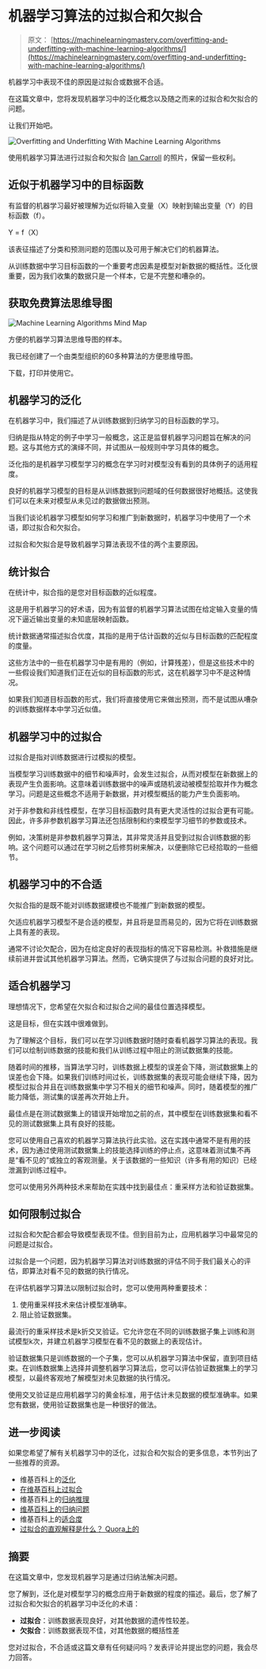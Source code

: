 # 机器学习算法的过拟合和欠拟合

> 原文： [https://machinelearningmastery.com/overfitting-and-underfitting-with-machine-learning-algorithms/](https://machinelearningmastery.com/overfitting-and-underfitting-with-machine-learning-algorithms/)

机器学习中表现不佳的原因是过拟合或数据不合适。

在这篇文章中，您将发现机器学习中的泛化概念以及随之而来的过拟合和欠拟合的问题。

让我们开始吧。

![Overfitting and Underfitting With Machine Learning Algorithms](img/43775ef011665c4c6739d4399389477a.jpg)

使用机器学习算法进行过拟合和欠拟合
[Ian Carroll](https://www.flickr.com/photos/iancarroll/5058330466/) 的照片，保留一些权利。

## 近似于机器学习中的目标函数

有监督的机器学习最好被理解为近似将输入变量（X）映射到输出变量（Y）的目标函数（f）。

Y = f（X）

该表征描述了分类和预测问题的范围以及可用于解决它们的机器算法。

从训练数据中学习目标函数的一个重要考虑因素是模型对新数据的概括性。泛化很重要，因为我们收集的数据只是一个样本，它是不完整和嘈杂的。

## 获取免费算法思维导图

![Machine Learning Algorithms Mind Map](img/2ce1275c2a1cac30a9f4eea6edd42d61.jpg)

方便的机器学习算法思维导图的样本。

我已经创建了一个由类型组织的60多种算法的方便思维导图。

下载，打印并使用它。

## 机器学习的泛化

在机器学习中，我们描述了从训练数据到归纳学习的目标函数的学习。

归纳是指从特定的例子中学习一般概念，这正是监督机器学习问题旨在解决的问题。这与其他方式的演绎不同，并试图从一般规则中学习具体的概念。

泛化指的是机器学习模型学习的概念在学习时对模型没有看到的具体例子的适用程度。

良好的机器学习模型的目标是从训练数据到问题域的任何数据很好地概括。这使我们可以在未来对模型从未见过的数据做出预测。

当我们谈论机器学习模型如何学习和推广到新数据时，机器学习中使用了一个术语，即过拟合和欠拟合。

过拟合和欠拟合是导致机器学习算法表现不佳的两个主要原因。

## 统计拟合

在统计中，拟合指的是您对目标函数的近似程度。

这是用于机器学习的好术语，因为有监督的机器学习算法试图在给定输入变量的情况下逼近输出变量的未知底层映射函数。

统计数据通常描述拟合优度，其指的是用于估计函数的近似与目标函数的匹配程度的度量。

这些方法中的一些在机器学习中是有用的（例如，计算残差），但是这些技术中的一些假设我们知道我们正在近似的目标函数的形式，这在机器学习中不是这种情况。

如果我们知道目标函数的形式，我们将直接使用它来做出预测，而不是试图从嘈杂的训练数据样本中学习近似值。

## 机器学习中的过拟合

过拟合是指对训练数据进行过模拟的模型。

当模型学习训练数据中的细节和噪声时，会发生过拟合，从而对模型在新数据上的表现产生负面影响。这意味着训练数据中的噪声或随机波动被模型拾取并作为概念学习。问题是这些概念不适用于新数据，并对模型概括的能力产生负面影响。

对于非参数和非线性模型，在学习目标函数时具有更大灵活性的过拟合更有可能。因此，许多非参数机器学习算法还包括限制和约束模型学习细节的参数或技术。

例如，决策树是非参数机器学习算法，其非常灵活并且受到过拟合训练数据的影响。这个问题可以通过在学习树之后修剪树来解决，以便删除它已经拾取的一些细节。

## 机器学习中的不合适

欠拟合指的是既不能对训练数据建模也不能推广到新数据的模型。

欠适应机器学习模型不是合适的模型，并且将是显而易见的，因为它将在训练数据上具有差的表现。

通常不讨论欠配合，因为在给定良好的表现指标的情况下容易检测。补救措施是继续前进并尝试其他机器学习算法。然而，它确实提供了与过拟合问题的良好对比。

## 适合机器学习

理想情况下，您希望在欠拟合和过拟合之间的最佳位置选择模型。

这是目标，但在实践中很难做到。

为了理解这个目标，我们可以在学习训练数据时随时查看机器学习算法的表现。我们可以绘制训练数据的技能和我们从训练过程中阻止的测试数据集的技能。

随着时间的推移，当算法学习时，训练数据上模型的误差会下降，测试数据集上的误差也会下降。如果我们训练时间过长，训练数据集的表现可能会继续下降，因为模型过拟合并且在训练数据集中学习不相关的细节和噪声。同时，随着模型的推广能力降低，测试集的误差再次开始上升。

最佳点是在测试数据集上的错误开始增加之前的点，其中模型在训练数据集和看不见的测试数据集上具有良好的技能。

您可以使用自己喜欢的机器学习算法执行此实验。这在实践中通常不是有用的技术，因为通过使用测试数据集上的技能选择训练的停止点，这意味着测试集不再是“看不见的”或独立的客观测量。关于该数据的一些知识（许多有用的知识）已经泄漏到训练过程中。

您可以使用另外两种技术来帮助在实践中找到最佳点：重采样方法和验证数据集。

## 如何限制过拟合

过拟合和欠配合都会导致模型表现不佳。但到目前为止，应用机器学习中最常见的问题是过拟合。

过拟合是一个问题，因为机器学习算法对训练数据的评估不同于我们最关心的评估，即算法对看不见的数据的执行情况。

在评估机器学习算法以限制过拟合时，您可以使用两种重要技术：

1.  使用重采样技术来估计模型准确率。
2.  阻止验证数据集。

最流行的重采样技术是k折交叉验证。它允许您在不同的训练数据子集上训练和测试模型k次，并建立机器学习模型在看不见的数据上的表现估计。

验证数据集只是训练数据的一个子集，您可以从机器学习算法中保留，直到项目结束。在训练数据集上选择并调整机器学习算法后，您可以评估验证数据集上的学习模型，以最终客观地了解模型对未见数据的执行情况。

使用交叉验证是应用机器学习的黄金标准，用于估计未见数据的模型准确率。如果您有数据，使用验证数据集也是一种很好的做法。

## 进一步阅读

如果您希望了解有关机器学习中的泛化，过拟合和欠拟合的更多信息，本节列出了一些推荐的资源。

*   维基百科上的[泛化](https://en.wikipedia.org/wiki/Generalization)
*   [在维基百科上过拟合](https://en.wikipedia.org/wiki/Overfitting)
*   维基百科上的[归纳推理](https://en.wikipedia.org/wiki/Inductive_reasoning)
*   [维基百科上的归纳问题](https://en.wikipedia.org/wiki/Problem_of_induction)
*   维基百科上的[适合度](https://en.wikipedia.org/wiki/Goodness_of_fit)
*   [过拟合的直观解释是什么？ Quora上的](https://www.quora.com/What-is-an-intuitive-explanation-of-overfitting)

## 摘要

在这篇文章中，您发现机器学习是通过归纳法解决问题。

您了解到，泛化是对模型学习的概念应用于新数据的程度的描述。最后，您了解了过拟合和欠拟合的机器学习中泛化的术语：

*   **过拟合**：训练数据表现良好，对其他数据的遗传性较差。
*   **欠拟合**：训练数据表现不佳，对其他数据的概括性差

您对过拟合，不合适或这篇文章有任何疑问吗？发表评论并提出您的问题，我会尽力回答。